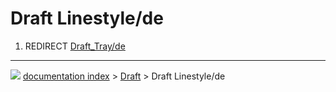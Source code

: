 # Draft Linestyle/de
1.  REDIRECT [Draft_Tray/de](Draft_Tray/de.md)



---
![](images/Right_arrow.png) [documentation index](../README.md) > [Draft](Draft_Workbench.md) > Draft Linestyle/de
